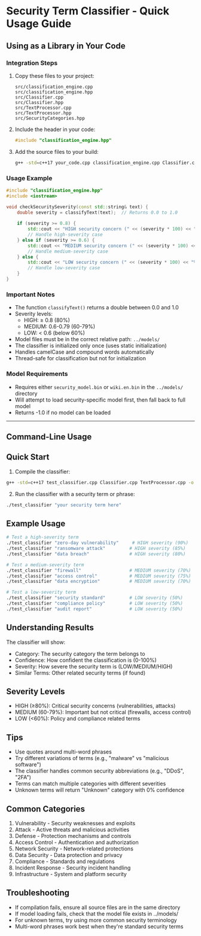 # Security Term Classifier - Quick Usage Guide

## Using as a Library in Your Code

### Integration Steps
1. Copy these files to your project:
   ```
   src/classification_engine.cpp
   src/classification_engine.hpp
   src/Classifier.cpp
   src/Classifier.hpp
   src/TextProcessor.cpp
   src/TextProcessor.hpp
   src/SecurityCategories.hpp
   ```

2. Include the header in your code:
   ```cpp
   #include "classification_engine.hpp"
   ```

3. Add the source files to your build:
   ```bash
   g++ -std=c++17 your_code.cpp classification_engine.cpp Classifier.cpp TextProcessor.cpp -o your_program
   ```

### Usage Example
```cpp
#include "classification_engine.hpp"
#include <iostream>

void checkSecuritySeverity(const std::string& text) {
    double severity = classifyText(text);  // Returns 0.0 to 1.0
    
    if (severity >= 0.8) {
        std::cout << "HIGH security concern (" << (severity * 100) << "%)\n";
        // Handle high-severity case
    } else if (severity >= 0.6) {
        std::cout << "MEDIUM security concern (" << (severity * 100) << "%)\n";
        // Handle medium-severity case
    } else {
        std::cout << "LOW security concern (" << (severity * 100) << "%)\n";
        // Handle low-severity case
    }
}
```

### Important Notes
- The function `classifyText()` returns a double between 0.0 and 1.0
- Severity levels:
  * HIGH: ≥ 0.8 (80%)
  * MEDIUM: 0.6-0.79 (60-79%)
  * LOW: < 0.6 (below 60%)
- Model files must be in the correct relative path: `../models/`
- The classifier is initialized only once (uses static initialization)
- Handles camelCase and compound words automatically
- Thread-safe for classification but not for initialization

### Model Requirements
- Requires either `security_model.bin` or `wiki.en.bin` in the `../models/` directory
- Will attempt to load security-specific model first, then fall back to full model
- Returns -1.0 if no model can be loaded

---

## Command-Line Usage

## Quick Start
1. Compile the classifier:
```bash
g++ -std=c++17 test_classifier.cpp Classifier.cpp TextProcessor.cpp -o test_classifier
```

2. Run the classifier with a security term or phrase:
```bash
./test_classifier "your security term here"
```

## Example Usage
```bash
# Test a high-severity term
./test_classifier "zero-day vulnerability"     # HIGH severity (90%)
./test_classifier "ransomware attack"         # HIGH severity (85%)
./test_classifier "data breach"               # HIGH severity (80%)

# Test a medium-severity term
./test_classifier "firewall"                  # MEDIUM severity (70%)
./test_classifier "access control"            # MEDIUM severity (75%)
./test_classifier "data encryption"           # MEDIUM severity (70%)

# Test a low-severity term
./test_classifier "security standard"         # LOW severity (50%)
./test_classifier "compliance policy"         # LOW severity (50%)
./test_classifier "audit report"              # LOW severity (50%)
```

## Understanding Results
The classifier will show:
- Category: The security category the term belongs to
- Confidence: How confident the classification is (0-100%)
- Severity: How severe the security term is (LOW/MEDIUM/HIGH)
- Similar Terms: Other related security terms (if found)

## Severity Levels
- HIGH (≥80%): Critical security concerns (vulnerabilities, attacks)
- MEDIUM (60-79%): Important but not critical (firewalls, access control)
- LOW (<60%): Policy and compliance related terms

## Tips
- Use quotes around multi-word phrases
- Try different variations of terms (e.g., "malware" vs "malicious software")
- The classifier handles common security abbreviations (e.g., "DDoS", "2FA")
- Terms can match multiple categories with different severities
- Unknown terms will return "Unknown" category with 0% confidence

## Common Categories
1. Vulnerability - Security weaknesses and exploits
2. Attack - Active threats and malicious activities
3. Defense - Protection mechanisms and controls
4. Access Control - Authentication and authorization
5. Network Security - Network-related protections
6. Data Security - Data protection and privacy
7. Compliance - Standards and regulations
8. Incident Response - Security incident handling
9. Infrastructure - System and platform security

## Troubleshooting
- If compilation fails, ensure all source files are in the same directory
- If model loading fails, check that the model file exists in ../models/
- For unknown terms, try using more common security terminology
- Multi-word phrases work best when they're standard security terms 
